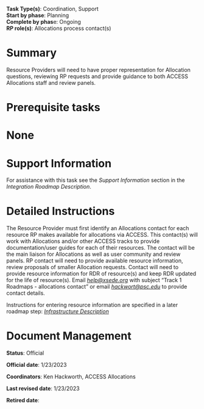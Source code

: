 **Task Type(s)**: Coordination, Support  
**Start by phase**: Planning  
**Complete by phas**e: Ongoing  
**RP role(s)**: Allocations process contact(s)

# Summary

Resource Providers will need to have proper representation for
Allocation questions, reviewing RP requests and provide guidance to both
ACCESS Allocations staff and review panels.

# Prerequisite tasks

# None

# Support Information

For assistance with this task see the *Support Information* section in
the *Integration Roadmap Description*.

# Detailed Instructions

The Resource Provider must first identify an Allocations contact for
each resource RP makes available for allocations via ACCESS. This
contact(s) will work with Allocations and/or other ACCESS tracks to
provide documentation/user guides for each of their resources. The
contact will be the main liaison for Allocations as well as user
community and review panels. RP contact will need to provide available
resource information, review proposals of smaller Allocation requests.
Contact will need to provide resource information for RDR of resource(s)
and keep RDR updated for the life of resource(s). Email
[*help@xsede.org*](mailto:help@xsede.org) with subject “Track 1
Roadmaps - allocations contact” or email
[*hackwort@psc.edu*](mailto:hackwort@psc.edu) to provide contact
details.  
  
Instructions for entering resource information are specified in a later
roadmap step: [*Infrastructure
Description*](https://docs.google.com/document/d/1RJCEFLL1vjSOo-plBRK67qwTePXahbvsuZVoGOlYTFg/)

# Document Management

**Status**: Official

**Official date**: 1/23/2023

**Coordinators**: Ken Hackworth, ACCESS Allocations

**Last revised date**: 1/23/2023

**Retired date**:
